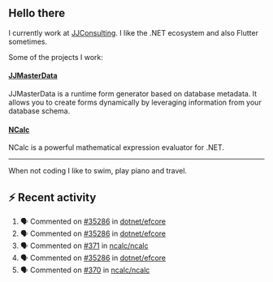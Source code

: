 ## Hello there 

I currently work at [JJConsulting](https://www.github.com/jjconsulting). I like the .NET ecosystem and also Flutter sometimes. 

Some of the projects I work:
#### [JJMasterData](https://www.github.com/jjconsulting/JJMasterData) 
JJMasterData is a runtime form generator based on database metadata. It allows you to create forms dynamically by leveraging information from your database schema.

#### [NCalc](https://www.github.com/ncalc/ncalc) 
NCalc is a powerful mathematical expression evaluator for .NET.

---

When not coding I like to swim, play piano and travel.
<!--
I also have a tailless cat:

<img src="https://github.com/user-attachments/assets/43e65a0e-6603-42f2-bd36-d203384d9c81" width="150"/>
-->
<!--Easter egg for you reading the source 🥚 https://www.youtube.com/watch?v=dQw4w9WgXcQ-->


## ⚡ Recent activity

<!--START_SECTION:activity-->
1. 🗣 Commented on [#35286](https://github.com/dotnet/efcore/issues/35286#issuecomment-2525325671) in [dotnet/efcore](https://github.com/dotnet/efcore)
2. 🗣 Commented on [#35286](https://github.com/dotnet/efcore/issues/35286#issuecomment-2525322817) in [dotnet/efcore](https://github.com/dotnet/efcore)
3. 🗣 Commented on [#371](https://github.com/ncalc/ncalc/issues/371#issuecomment-2525077059) in [ncalc/ncalc](https://github.com/ncalc/ncalc)
4. 🗣 Commented on [#35286](https://github.com/dotnet/efcore/issues/35286#issuecomment-2524699463) in [dotnet/efcore](https://github.com/dotnet/efcore)
5. 🗣 Commented on [#370](https://github.com/ncalc/ncalc/issues/370#issuecomment-2524696106) in [ncalc/ncalc](https://github.com/ncalc/ncalc)
<!--END_SECTION:activity-->
